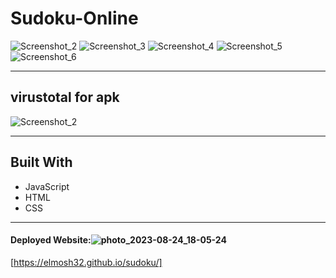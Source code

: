 # Sudoku-Online

![Screenshot_2](https://github.com/Elmosh32/sudoku/assets/61812199/8bc0a800-4b8a-43db-9b4c-bc179343d8b8)
![Screenshot_3](https://github.com/Elmosh32/sudoku/assets/61812199/48eb6d3d-af9b-4f96-92f2-4f0f90ba53de)
![Screenshot_4](https://github.com/Elmosh32/sudoku/assets/61812199/af99a9d2-6c0e-4fc9-9f22-077a4331d400)
![Screenshot_5](https://github.com/Elmosh32/sudoku/assets/61812199/841c499f-d5bf-45bf-a3b2-57fb949eee28)
![Screenshot_6](https://github.com/Elmosh32/sudoku/assets/61812199/2bbf8129-91fd-4898-bd46-a7a927014693)

---
## virustotal for apk
![Screenshot_2](https://github.com/Elmosh32/sudoku/assets/61812199/f903fec8-96ed-418f-aa6e-c13c3a76335e)

---
## Built With
* JavaScript
* HTML
* CSS

---
#### Deployed Website:![photo_2023-08-24_18-05-24](https://github.com/Elmosh32/sudoku/assets/61812199/505c8989-d370-49ba-9566-737574b940ef)
[https://elmosh32.github.io/sudoku/]

